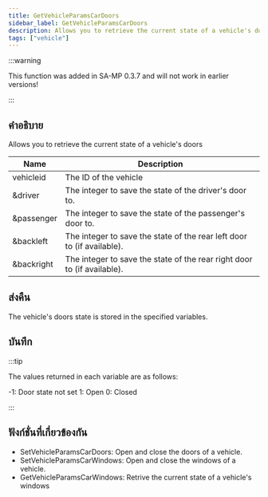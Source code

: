 ```yaml
---
title: GetVehicleParamsCarDoors
sidebar_label: GetVehicleParamsCarDoors
description: Allows you to retrieve the current state of a vehicle's doors.
tags: ["vehicle"]
---
```


:::warning

This function was added in SA-MP 0.3.7 and will not work in earlier versions!

:::

## คำอธิบาย

Allows you to retrieve the current state of a vehicle's doors

| Name       | Description                                                             |
| ---------- | ----------------------------------------------------------------------- |
| vehicleid  | The ID of the vehicle                                                   |
| &driver    | The integer to save the state of the driver's door to.                  |
| &passenger | The integer to save the state of the passenger's door to.               |
| &backleft  | The integer to save the state of the rear left door to (if available).  |
| &backright | The integer to save the state of the rear right door to (if available). |

## ส่งคืน

The vehicle's doors state is stored in the specified variables.

## บันทึก

:::tip

The values returned in each variable are as follows:

-1: Door state not set 1: Open 0: Closed

:::

## ฟังก์ชั่นที่เกี่ยวข้องกัน

- SetVehicleParamsCarDoors: Open and close the doors of a vehicle.
- SetVehicleParamsCarWindows: Open and close the windows of a vehicle.
- GetVehicleParamsCarWindows: Retrive the current state of a vehicle's windows

